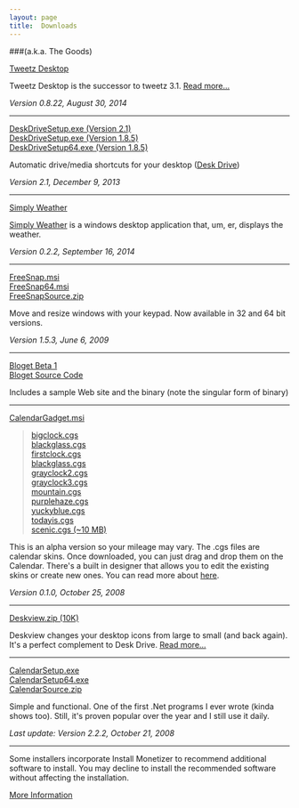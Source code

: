 ```yaml
---
layout: page
title:  Downloads
---
```

###(a.k.a. The Goods)

[Tweetz Desktop](/download?file=tweetzsetup.exe)

Tweetz Desktop is the successor to tweetz 3.1. [Read more...](/tweetz)

_Version 0.8.22, August 30, 2014_

--------------------------------------

[DeskDriveSetup.exe (Version 2.1)](/download?file=DeskDriveSetup.exe)  
[DeskDriveSetup.exe (Version 1.8.5)](/download?file=DeskDriveSetup185.exe)  
[DeskDriveSetup64.exe (Version 1.8.5)](/download?file=DeskDriveSetup64.exe)  

Automatic drive/media shortcuts for your desktop ([Desk Drive](/deskdrive))

_Version 2.1, December 9, 2013_

--------------------------------------

[Simply Weather](/download?file=simplyweathersetup.exe) 

[Simply Weather](/simplyweather) is a windows desktop application that, um, er, displays the weather.
 
_Version 0.2.2, September 16, 2014_

--------------------------------------

[FreeSnap.msi](/download?file=FreeSnap.msi)  
[FreeSnap64.msi](/download?file=FreeSnap64.msi)  
[FreeSnapSource.zip](/download?file=FreeSnapSource.zip) 

Move and resize windows with your keypad. Now available in 32 and 64 bit versions.

_Version 1.5.3, June 6, 2009_

--------------------------------------

[Bloget Beta 1](/download?file=bloget.zip)  
[Bloget Source Code](/download?file=Bloget_Source_Beta_1.zip)

Includes a sample Web site and the binary (note the singular form of binary)

--------------------------------------

[CalendarGadget.msi](/download?file=CalendarGadget.msi)  
> [bigclock.cgs](/download?file=cg/bigclock.cgs)  
> [blackglass.cgs](/download?file=cg/blackglass.cgs)  
> [firstclock.cgs](/download?file=cg/firstclock.cgs)  
> [blackglass.cgs](/download?file=cg/blackglass.cgs)  
> [grayclock2.cgs](/download?file=cg/grayclock2.cgs)  
> [grayclock3.cgs](/download?file=cg/grayclock3.cgs)  
> [mountain.cgs](/download?file=cg/mountain.cgs)  
> [purplehaze.cgs](/download?file=cg/purplehaze.cgs)  
> [yuckyblue.cgs](/download?file=cg/yuckyblue.cgs)  
> [todayis.cgs](/download?file=cg/todayis.cgs)  
> [scenic.cgs (~10 MB)](/download?file=cg/scenic.cgs)  

This is an alpha version so your mileage may vary. The .cgs files are calendar skins. Once downloaded, you can just drag and drop them on the Calendar. 
There's a built in designer that allows you to edit the existing skins or create new ones. You can read more about [here](/blog/post/2008/10/26/calendar-gadget-alpha-released).

_Version 0.1.0, October 25, 2008_

--------------------------------------

[Deskview.zip (10K)](/download?file=Deskview.zip)

Deskview changes your desktop icons from large to small (and back again). It's a perfect complement to Desk Drive.
[Read more...](/blog/post/2008/08/13/deskview-changes-your-desktop-icons-from-large-to-small)

--------------------------------------

[CalendarSetup.exe](/download?file=CalendarSetup.exe)  
[CalendarSetup64.exe](/download?file=CalendarSetup64.exe)  
[CalendarSource.zip](/download?file=CalendarSource.zip)

Simple and functional. One of the first .Net programs I ever wrote (kinda shows too).
Still, it's proven popular over the year and I still use it daily.

_Last update: Version 2.2.2, October 21, 2008_

--------------------------------------

Some installers incorporate Install Monetizer to recommend additional software to install. 
You may decline to install the recommended software without affecting the installation. 

[More Information](/InstallMonetizer)
